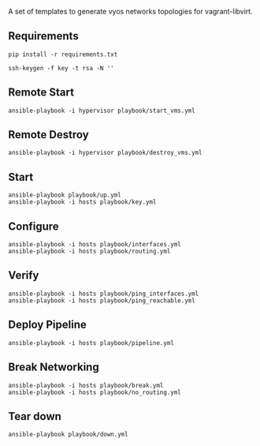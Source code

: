 

A set of templates to generate vyos networks topologies for vagrant-libvirt.


Requirements
------------

    pip install -r requirements.txt

    ssh-keygen -f key -t rsa -N ''



Remote Start
-------------

    ansible-playbook -i hypervisor playbook/start_vms.yml

Remote Destroy
-------------

    ansible-playbook -i hypervisor playbook/destroy_vms.yml


Start
-----

    ansible-playbook playbook/up.yml
    ansible-playbook -i hosts playbook/key.yml


Configure
---------

    ansible-playbook -i hosts playbook/interfaces.yml
    ansible-playbook -i hosts playbook/routing.yml

Verify
---------

    ansible-playbook -i hosts playbook/ping_interfaces.yml
    ansible-playbook -i hosts playbook/ping_reachable.yml


Deploy Pipeline
---------------

    ansible-playbook -i hosts playbook/pipeline.yml


Break Networking
----------------

    ansible-playbook -i hosts playbook/break.yml
    ansible-playbook -i hosts playbook/no_routing.yml



Tear down
---------

    ansible-playbook playbook/down.yml
